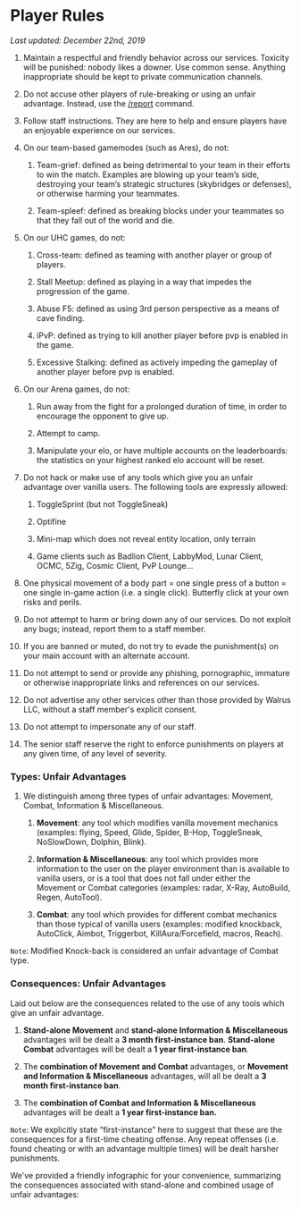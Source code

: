 # **Player Rules**
*Last updated: December 22nd, 2019*

1. Maintain a respectful and friendly behavior across our services.  Toxicity will be punished: nobody likes a downer.  Use common sense.  Anything inappropriate should be kept to private communication channels.

2. Do not accuse other players of rule-breaking or using an unfair advantage.  Instead, use the [/report](https://walrus.network/guides/faqs/how-can-i-report-a-player) command.

3. Follow staff instructions.  They are here to help and ensure players have an enjoyable experience on our services.

4. On our team-based gamemodes (such as Ares), do not:

    1. Team-grief: defined as being detrimental to your team in their efforts to win the match.  Examples are blowing up your team’s side, destroying your team’s strategic structures (skybridges or defenses), or otherwise harming your teammates.

    2. Team-spleef: defined as breaking blocks under your teammates so that they fall out of the world and die.

5. On our UHC games, do not:

    1. Cross-team: defined as teaming with another player or group of players.

    2. Stall Meetup: defined as playing in a way that impedes the progression of the game.

    3. Abuse F5: defined as using 3rd person perspective as a means of cave finding.

    4. iPvP: defined as trying to kill another player before pvp is enabled in the game.

    5. Excessive Stalking: defined as actively impeding the gameplay of another player before pvp is enabled.

6. On our Arena games, do not:

    1. Run away from the fight for a prolonged duration of time, in order to encourage the opponent to give up.

    2. Attempt to camp.

    3. Manipulate your elo, or have multiple accounts on the leaderboards: the statistics on your highest ranked elo account will be reset.

7. Do not hack or make use of any tools which give you an unfair advantage over vanilla users.  The following tools are expressly allowed:

    1. ToggleSprint (but not ToggleSneak)

    2. Optifine

    3. Mini-map which does not reveal entity location, only terrain

    4. Game clients such as Badlion Client, LabbyMod, Lunar Client, OCMC, 5Zig, Cosmic Client, PvP Lounge…

8. One physical movement of a body part = one single press of a button = one single in-game action (i.e. a single click).  Butterfly click at your own risks and perils.

9. Do not attempt to harm or bring down any of our services.  Do not exploit any bugs; instead, report them to a staff member.

10. If you are banned or muted, do not try to evade the punishment(s) on your main account with an alternate account.

11. Do not attempt to send or provide any phishing, pornographic, immature or otherwise inappropriate links and references on our services.

12. Do not advertise any other services other than those provided by Walrus LLC, without a staff member's explicit consent.

13. Do not attempt to impersonate any of our staff.

14. The senior staff reserve the right to enforce punishments on players at any given time, of any level of severity.


### **Types: Unfair Advantages**

1. We distinguish among three types of unfair advantages: Movement, Combat, Information & Miscellaneous.

    1. **Movement**: any tool which modifies vanilla movement mechanics (examples: flying, Speed, Glide, Spider, B-Hop, ToggleSneak, NoSlowDown, Dolphin, Blink).

    2. **Information & Miscellaneous**: any tool which provides more information to the user on the player environment than is available to vanilla users, or is a tool that does not fall under either the Movement or Combat categories (examples: radar, X-Ray, AutoBuild, Regen, AutoTool).

    3. **Combat**: any tool which provides for different combat mechanics than those typical of vanilla users (examples: modified knockback, AutoClick, Aimbot, Triggerbot,  KillAura/Forcefield, macros, Reach).

`Note`: Modified Knock-back is considered an unfair advantage of Combat type.

### **Consequences: Unfair Advantages**

Laid out below are the consequences related to the use of any tools which give an unfair advantage.

1. **Stand-alone Movement** and **stand-alone Information & Miscellaneous** advantages will be dealt a **3 month first-instance ban**.  **Stand-alone Combat** advantages will be dealt a **1 year first-instance ban**.

2. The **combination of Movement and Combat** advantages, or **Movement and Information & Miscellaneous** advantages, will all be dealt a **3 month first-instance ban**.

3. The **combination of Combat and Information & Miscellaneous** advantages will be dealt a **1 year first-instance ban.**

`Note`: We explicitly state “first-instance” here to suggest that these are the consequences for a first-time cheating offense.  Any repeat offenses (i.e. found cheating or with an advantage multiple times) will be dealt harsher punishments.


We've provided a friendly infographic for your convenience, summarizing the consequences associated with stand-alone and combined usage of unfair advantages:

<div class="col-lg-12">
  <img src="https://drive.google.com/uc?export=view&id=1pnVmtZgvISiqiqk2Sm-C8CPv9QAkZN5u" alt="" style="max-width: 100%" />
</div>
